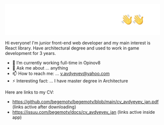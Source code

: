 <img src="https://github.com/begemotv/begemotv/blob/main/hello2-01.jpg" alt="Hi image" />

<!--
**begemotv/begemotv** is a ✨ _special_ ✨ repository because its `README.md` (this file) appears on your GitHub profile.
-->

Hi everyone! I'm junior front-end web developer and my main interest is React library. Have architectural degree and used to work in game development for 3 years.

- 🔭 I’m currently working full-time in Opinov8
- 💬 Ask me about ... anything
- 📫 How to reach me: ... v.avdyeyev@yahoo.com
- ⚡ Interesting fact: ... I have master degree in Architecture

Here are links to my CV: 
- https://github.com/begemotv/begemotv/blob/main/cv_avdyeyev_jan.pdf (links active after downloading)
- https://issuu.com/begemotv/docs/cv_avdyeyev_jan (links active inside app)
